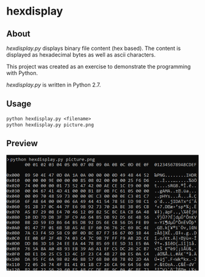 # hexdisplay
## About
*hexdisplay.py* displays binary file content (hex based). The content is displayed as hexadecimal bytes as well as ascii characters.

This project was created as an exercise to demonstrate the programming with Python.

*hexdisplay.py* is written in Python 2.7.

## Usage
```
python hexdisplay.py <filename>
python hexdisplay.py picture.png
```

## Preview
![usage preview](preview/preview.png)

